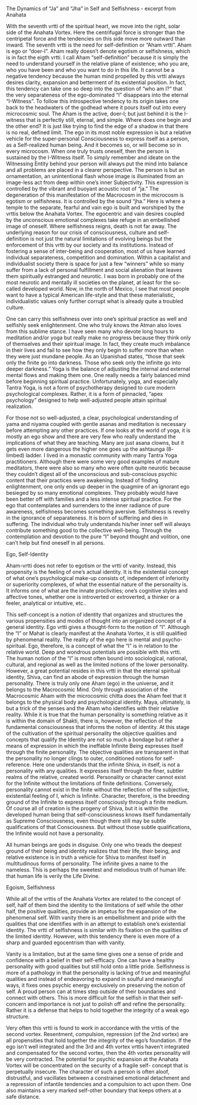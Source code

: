 
The Dynamics of “Ja” and “Jha” in Self and Selfishness - excerpt from Anahata

With the seventh vrtti of the spiritual heart, we move into the right, solar
side of the Anahata Vortex. Here the centrifugal force is stronger than the
centripetal force and the tendencies on this side move more outward than
inward. The seventh vrtti is the need for self-definition or “Aham vrtti”.
Aham is ego or “doer-I”. Aham really doesn’t denote egotism or selfishness,
which is in fact the eigth vrtti. I call Aham “self-definition” because it is
simply the need to understand yourself in the relative plane of existence;
who you are, who you have been and who you want to do in this life. It
cannot be a negative tendency because the human mind propelled by this
vrtti always desires clarity, expansion and betterment of its existential
position. In fact, this tendency can take one so deep into the question of
“who am I?” that the very separateness of the ego-dominated “I”
disappears into the eternal “I-Witness”. To follow this introspective
tendency to its origin takes
one back to the headwaters of the godhead where it pours itself out into
every microcosmic soul. The Aham is the active, doer-I; but just behind it is
the I-witness that is perfectly still, eternal, and simple. Where does one
begin and the other end? It is just like trying to find the edge of a shadow in
that there is no real, defined limit. The ego in its most noble expression is
but a relative vehicle for the super-personal Consciousness to express itself
as a person, as a Self-realized human being. And it becomes so, or will
become so in every microcosm. When one truly trusts oneself, then the
person is sustained by the I-Witness itself. To simply remember and ideate
on the Witnessing Entity behind your person will always put the mind into
balance and all problems are placed in a clearer perspective. The person is
but an ornamentation, an unintentional flash whose image is illuminated
from an image-less act from deep within one’s inner Subjectivity. This
expression is controlled by the vibrant and buoyant acoustic root of “ja.”
The degeneration of this manifestation of the Macrocosm in the
microcosm is egotism or selfishness. It is controlled by the sound “jha.”
Here is where a temple to the separate, fearful and vain ego is built and
worshiped by the vrttis below the Anahata Vortex. The egocentric and vain
desires coupled by the unconscious emotional complexes take refuge in an
embellished image of oneself. Where selfishness reigns, death is not far
away. The underlying reason for our crisis of consciousness, culture and
self-definition is not just the natural limitations of evolving beings but the
enforcement of this vrtti by our society and its institutions. Instead of
fostering a sense of inter-being and cooperation, most of us have learned
individual separateness, competition and domination. Within a capitalist
and individualist society there is space for just a few “winners” while so
many suffer from a lack of personal fulfillment and social alienation that
leaves them spiritually estranged and neurotic. I was born in probably one
of the most neurotic and mentally ill societies on the planet, at least for the
so-called developed world. Now, in the north of Mexico, I see that most
people want to have a typical American life-style and that these
materialistic, individualistic values only further corrupt what is already quite
a troubled culture.

One can carry this selfishness over into one’s spiritual practice as well
and selfishly seek enlightenment. One who truly knows the Atman also
loves from this sublime stance. I have seen many who devote long hours to
meditation and/or yoga but really make no progress because they think
only of themselves and their spiritual image. In fact, they create much
imbalance in their lives and fail to see how they only begin to suffer more
than when they were just mundane people. As an Upanishad states, “those
that seek only the finite go into darkness. Those who seek only the infinite
go into deeper darkness.” Yoga is the balance of adjusting the internal and
external mental flows and making them one. One really needs a fairly
balanced mind before beginning spiritual practice. Unfortunately, yoga, and
especially Tantra Yoga, is not a form of psychotherapy designed to cure
modern psychological complexes. Rather, it is a form of pinnacled, “apex
psychology” designed to help well-adjusted people attain spiritual
realization.

For those not so well-adjusted, a clear, psychological understanding of
yama and niyama coupled with gentle asanas and meditation is necessary
before attempting any other practices. If one looks at the world of yoga, it is
mostly an ego show and there are very few who really understand the
implications of what they are teaching. Many are just asana clowns, but it
gets even more dangerous the higher one goes up the ashtaunga (8-
limbed) ladder. I lived in a monastic community with many Tantra Yoga
practitioners. Although there were some very good examples of mature
meditators, there were also so many who were often quite neurotic because
they couldn’t digest all of the unconscious and sub-conscious psychic
content that their practices were awakening. Instead of finding
enlightenment, one only ends up deeper in the quagmire of an ignorant ego
besieged by so many emotional complexes. They probably would have been
better off with families and a less intense spiritual practice.
For the ego that contemplates and surrenders to the inner radiance of
pure awareness, selfishness becomes something aversive. Selfishness is
revelry in the ignorance of separateness. It is born of suffering and dies in
suffering. The individual who truly understands his/her inner self will always
contribute something good to the collective well-being. Through the
contemplation and devotion to the pure “I” beyond thought and volition,
one can’t help but find oneself in all persons.

Ego, Self-Identity

Aham-vrtti does not refer to egotism or the vrtti of vanity. Instead, this
propensity is the feeling of one’s actual identity. It is the existential concept
of what one’s psychological make-up consists of, independent of inferiority
or superiority complexes, of what the essential nature of the personality is.
It informs one of what are the innate proclivities; one’s cognitive styles and
affective tones, whether one is introverted or extroverted, a thinker or a
feeler, analytical or intuitive, etc..

This self-concept is a notion of identity that organizes and structures the
various propensities and modes of thought into an organized concept of a
general identity. Ego vrtti gives a thought-form to the notion of “I”.
Although the “I” or Mahat is clearly manifest at the Anahata Vortex, it is
still qualified by phenomenal reality. The reality of the ego here is mental
and psycho-spiritual. Ego, therefore, is a concept of what the “I” is in relation to the
relative world.
Deep and wondrous potentials are possible with this vrtti. The human
notion of the “I” is most often bound into sociological, national, cultural, and
regional as well as the limited notions of the lower personality. However, a
great potential resides in this vrtti in that the eternal spiritual identity,
Shiva, can find an abode of expression through the human personality.
There is truly only one Aham (ego) in the universe, and it belongs to the
Macrocosmic Mind. Only through association of the Macrocosmic Aham
with the microcosmic chitta does the Aham feel that it belongs to the
physical body and psychological identity. Maya, ultimately, is but a trick of
the senses and the Aham who identifies with their relative reality.
While it is true that the human personality is something relative as it is
within the domain of Shakti, there is, however, the reflection of the
fundamental consciousness that informs the notion of identity. At this stage
of the cultivation of the spiritual personality the objective qualities and
concepts that qualify the Identity are not so much a bondage but rather a
means of expression in which the ineffable Infinite Being expresses itself
through the finite personality. The objective qualities are transparent in
that the personality no longer clings to outer, conditioned notions for self-
reference. Here one understands that the infinite Shiva, in itself, is not a
personality with any qualities. It expresses itself through the finer, subtler
realms of the relative, created world. Personality or character cannot exist
for the Infinite without the limitations of finite definitions. Conversely,
personality cannot exist in the finite without the reflection of the subjective,
existential feeling of I, which is Infinite. Character, therefore, is the
breeding ground of the Infinite to express itself consciously through a finite
medium. Of course all of creation is the progeny of Shiva, but it is within
the developed human being that self-consciousness knows itself
fundamentally as Supreme Consciousness, even though there still may be
subtle qualifications of that Consciousness. But without those subtle
qualifications, the Infinite would not have a personality.

All human beings are gods in disguise. Only one who treads the deepest
ground of their being and identity realizes that their life, their being, and
relative existence is in truth a vehicle for Shiva to manifest itself in
multitudinous forms of personality. The infinite gives a name to the
nameless. This is perhaps the sweetest and melodious truth of human life:
that human life is verily the Life Divine.

Egoism, Selfishness

While all of the vrttis of the Anahata Vortex are related to the concept of
self, half of them bind the identity to the limitations of self while the other
half, the positive qualities, provide an impetus for the expansion of the
phenomenal self. With vanity there is an embellishment and pride with the
qualities that one identifies with in an attempt to establish one’s existential
identity. The vrtti of selfishness is similar with its fixation on the qualities of
the limited identity. However, with this tendency there is even more of a
sharp and guarded egocentrism than with vanity.

Vanity is a limitation, but at the same time gives one a sense of pride
and confidence with a belief in their self-efficacy. One can have a healthy
personality with good qualities but still hold onto a little pride. Selfishness
is more of a pathology in that the personality is lacking of true and
meaningful qualities and instead of endeavoring to expand in soulful and
meaningful ways, it fixes ones psychic energy exclusively on preserving the
notion of self. A proud person can at times step outside of their boundaries
and connect with others. This is more difficult for the selfish in that their
self-concern and importance is not just to polish off and refine the
personality. Rather it is a defense that helps to hold together the integrity
of a weak ego structure.

Very often this vrtti is found to work in accordance with the vrttis of the
second vortex. Resentment, compulsion, repression (of the 2nd vortex) are
all propensities that hold together the integrity of the ego’s foundation. If
the ego isn’t well integrated and the 3rd and 4th vortex vrttis haven’t
integrated and compensated for the second vortex, then the 4th vortex
personality will be very contracted. The potential for psychic expansion at
the Anahata Vortex will be concentrated on the security of a fragile self-
concept that is perpetually insecure. The character of such a person is
often aloof, distrustful, and vacillates between a constrained emotional
detachment and a repression of infantile tendencies and a compulsion to
act upon them. One also maintains a very marked self-other boundary that
keeps others at a safe distance.

